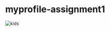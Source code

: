 # myprofile-assignment1

![kids](https://user-images.githubusercontent.com/85853827/123203609-fbb7bd00-d4f9-11eb-88dd-be73cfbbefa5.jpg)
